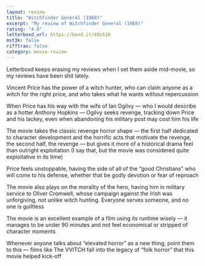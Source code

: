 ```yaml
---
layout: review
title: "Witchfinder General (1968)"
excerpt: "My review of Witchfinder General (1968)"
rating: "4.0"
letterboxd_url: https://boxd.it/49zS1b
mst3k: false
rifftrax: false
category: movie-review
---
```


Letterboxd keeps erasing my reviews when I set them aside mid-movie, so my reviews have been shit lately.

Vincent Price has the power of a witch hunter, who can claim anyone as a witch for the right price, and who takes what he wants without repercussion

When Price has his way with the wife of Ian Ogilvy — who I would describe as a hotter Anthony Hopkins — Ogilvy seeks revenge, tracking down Price and his lackey, even when abandoning his military post may cost him his life

The movie takes the classic revenge horror shape — the first half dedicated to character development and the horrific acts that motivate the revenge, the second half, the revenge — but gives it more of a historical drama feel than outright exploitation (I say that, but the movie was considered quite exploitative in its time)

Price feels unstoppable, having the side of all of the “good Christians” who will come to his defense, whether that be godly devotion or fear of reproach

The movie also plays on the morality of the hero, having him in military service to Oliver Cromwell, whose campaign against the Irish was unforgiving, not unlike witch hunting. Everyone serves someone, and no one is guiltless

The movie is an excellent example of a film using its runtime wisely — it manages to be under 90 minutes and not feel economical or stripped of character moments

Whenever anyone talks about “elevated horror” as a new thing, point them to this — films like The VVITCH fall into the legacy of “folk horror” that this movie helped kick-off

